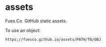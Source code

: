 # assets

Fues Co. GitHub static assets.

To use an object:

```
https://fuesco.github.io/assets/PATH/TO/OBJ
```
